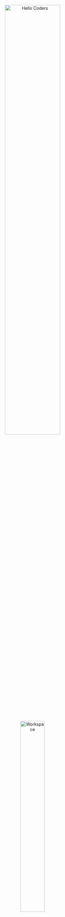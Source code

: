 <div align="center" width="50">

<img src="https://github.com/SP-XD/SP-XD/blob/main/images/hellocoders_rounded.gif?raw=true" alt="Hello Coders" width="60%"/> <br>
<img src="https://github.com/SP-XD/SP-XD/blob/main/images/dev-working_rounded.gif?raw=true" alt="Workspace" width="40%"/><br> 

<h1>💻 <strong>عمر سامح | Omar Sameh</strong> 💻</h1>

<p>
مطور مهتم بـ <strong>Python</strong> و<strong>C++</strong> و<strong>JavaScript</strong> و<strong>HTML/CSS</strong> 💡<br>
بيستخدم <strong>Visual Studio Code</strong> كبيئة التطوير المفضلة ✨
</p>

<details>
<summary><strong>🎧 حالياً ببرمج وأنا سامع:</strong></summary>
<br>
<a href="https://open.spotify.com/" target="_blank">
  <img src="https://spotify-readme.sp-xd.vercel.app/api/spotify" alt="Spotify Now Playing"/>
</a>
</details>

![Profile Views](https://komarev.com/ghpvc/?username=OmarSameh&style=flat&color=blue&label=PROFILE+VIEWS)
![Hits](https://hits.seeyoufarm.com/api/count/incr/badge.svg?url=https://github.com/OmarSameh&count_bg=%2300C896&title_bg=%23555555&icon=github.svg&icon_color=%23E7E7E7&title=HITS&edge_flat=false)
[![telegram badge](https://img.shields.io/badge/Omar_Sameh-grey?style=flat&logo=telegram)](https://t.me/omar_sam7)

</div>

<hr>

## 🚀 الأدوات اللي بستخدمها | Tools I Use

![Python](https://img.shields.io/badge/Python-FFD43B?style=flat&logo=python&logoColor=darkgreen)
![C++](https://img.shields.io/badge/C%2B%2B-00599C?style=flat&logo=c%2B%2B&logoColor=white)
![JavaScript](https://img.shields.io/badge/JavaScript-F7DF1E?style=flat&logo=javascript&logoColor=black)
![HTML5](https://img.shields.io/badge/HTML5-E34F26?style=flat&logo=html5&logoColor=white)
![CSS3](https://img.shields.io/badge/CSS3-1572B6?style=flat&logo=css3&logoColor=white)
![Visual Studio Code](https://img.shields.io/badge/Visual_Studio_Code-0078D4?style=flat&logo=visual-studio-code&logoColor=white)
![Git](https://img.shields.io/badge/GIT-E44C30?style=flat&logo=git&logoColor=white)
![Figma](https://img.shields.io/badge/Figma-F24E1E?style=flat&logo=figma&logoColor=white)
![Canva](https://img.shields.io/badge/Canva-00C4CC?style=flat&logo=canva&logoColor=white)
![GIMP](https://img.shields.io/badge/GIMP-5C5543?style=flat&logo=gimp&logoColor=white)

```cpp
// Tools I use - by Omar Sameh
class AboutMe {
  const char* favoriteIDE = "Visual Studio Code";
  const char* languages[] = { "Python", "C++", "JavaScript", "HTML", "CSS" };
  const char* designTools[] = { "Canva", "GIMP", "Figma" };
  const char* quote = "الكود النضيف مش مجرد كتابة — ده أسلوب حياة 💡";
};
